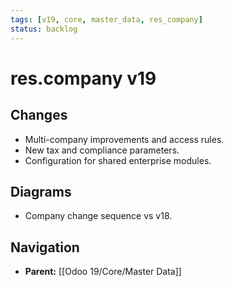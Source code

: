 ```yaml
---
tags: [v19, core, master_data, res_company]
status: backlog
---
```

# res.company v19

## Changes
- Multi-company improvements and access rules.
- New tax and compliance parameters.
- Configuration for shared enterprise modules.

## Diagrams
- Company change sequence vs v18.






## Navigation
- **Parent:** [[Odoo 19/Core/Master Data]]
